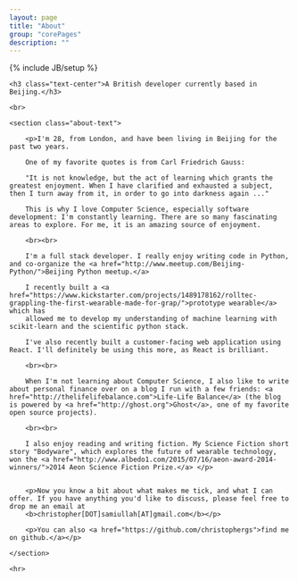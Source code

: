```yaml
---
layout: page
title: "About"
group: "corePages"
description: ""
---
```

{% include JB/setup %}


<div class="col-xs-12">

	<h3 class="text-center">A British developer currently based in Beijing.</h3>

	<br>

	<section class="about-text">

		<p>I'm 28, from London, and have been living in Beijing for the past two years.

		One of my favorite quotes is from Carl Friedrich Gauss:

		"It is not knowledge, but the act of learning which grants the greatest enjoyment. When I have clarified and exhausted a subject, then I turn away from it, in order to go into darkness again ..."

		This is why I love Computer Science, especially software development: I'm constantly learning. There are so many fascinating areas to explore. For me, it is an amazing source of enjoyment. 

		<br><br>

		I'm a full stack developer. I really enjoy writing code in Python, and co-organize the <a href="http://www.meetup.com/Beijing-Python/">Beijing Python meetup.</a>  

		I recently built a <a href="https://www.kickstarter.com/projects/1489178162/rolltec-grappling-the-first-wearable-made-for-grap/">prototype wearable</a> which has
		allowed me to develop my understanding of machine learning with scikit-learn and the scientific python stack.

		I've also recently built a customer-facing web application using React. I'll definitely be using this more, as React is brilliant.

		<br><br>

		When I'm not learning about Computer Science, I also like to write about personal finance over on a blog I run with a few friends: <a href="http://thelifelifebalance.com">Life-Life Balance</a> (the blog is powered by <a href="http://ghost.org">Ghost</a>, one of my favorite open source projects). 

		<br><br>

		I also enjoy reading and writing fiction. My Science Fiction short story "Bodyware", which explores the future of wearable technology, won the <a href="http://www.albedo1.com/2015/07/16/aeon-award-2014-winners/">2014 Aeon Science Fiction Prize.</a> </p>


		<p>Now you know a bit about what makes me tick, and what I can offer. If you have anything you'd like to discuss, please feel free to drop me an email at 
		<b>christopher[DOT]samiullah[AT]gmail.com</b></p>

		<p>You can also <a href="https://github.com/christophergs">find me on github.</a></p>

	</section>

	<hr>

</div>





